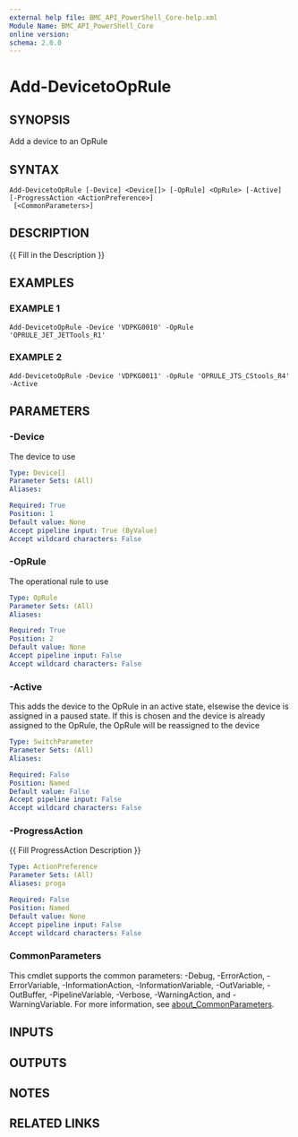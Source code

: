 ```yaml
---
external help file: BMC_API_PowerShell_Core-help.xml
Module Name: BMC_API_PowerShell_Core
online version:
schema: 2.0.0
---
```


# Add-DevicetoOpRule

## SYNOPSIS
Add a device to an OpRule

## SYNTAX

```
Add-DevicetoOpRule [-Device] <Device[]> [-OpRule] <OpRule> [-Active] [-ProgressAction <ActionPreference>]
 [<CommonParameters>]
```

## DESCRIPTION
{{ Fill in the Description }}

## EXAMPLES

### EXAMPLE 1
```
Add-DevicetoOpRule -Device 'VDPKG0010' -OpRule 'OPRULE_JET_JETTools_R1'
```

### EXAMPLE 2
```
Add-DevicetoOpRule -Device 'VDPKG0011' -OpRule 'OPRULE_JTS_CStools_R4' -Active
```

## PARAMETERS

### -Device
The device to use

```yaml
Type: Device[]
Parameter Sets: (All)
Aliases:

Required: True
Position: 1
Default value: None
Accept pipeline input: True (ByValue)
Accept wildcard characters: False
```

### -OpRule
The operational rule to use

```yaml
Type: OpRule
Parameter Sets: (All)
Aliases:

Required: True
Position: 2
Default value: None
Accept pipeline input: False
Accept wildcard characters: False
```

### -Active
This adds the device to the OpRule in an active state, elsewise the device is assigned in a paused state.
If this is chosen and the device is already assigned to the OpRule, the OpRule will be reassigned to the device

```yaml
Type: SwitchParameter
Parameter Sets: (All)
Aliases:

Required: False
Position: Named
Default value: False
Accept pipeline input: False
Accept wildcard characters: False
```

### -ProgressAction
{{ Fill ProgressAction Description }}

```yaml
Type: ActionPreference
Parameter Sets: (All)
Aliases: proga

Required: False
Position: Named
Default value: None
Accept pipeline input: False
Accept wildcard characters: False
```

### CommonParameters
This cmdlet supports the common parameters: -Debug, -ErrorAction, -ErrorVariable, -InformationAction, -InformationVariable, -OutVariable, -OutBuffer, -PipelineVariable, -Verbose, -WarningAction, and -WarningVariable. For more information, see [about_CommonParameters](http://go.microsoft.com/fwlink/?LinkID=113216).

## INPUTS

## OUTPUTS

## NOTES

## RELATED LINKS

